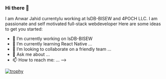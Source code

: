 ### Hi there 👋 
I am Anwar Jahid currentylu working at IsDB-BISEW and 4POCH LLC. I am passionate and self motivated full-stack webdeveloper
Here are some ideas to get you started:

- 🔭 I’m currently working on IsDB-BISEW
- 🌱 I’m currently learning React Native ...
- 👯 I’m looking to collaborate on a friendly team ...
- 💬 Ask me about ...
- 📫 How to reach me: ...
-->

[![trophy](https://github-profile-trophy.vercel.app/?username=ringkubd)](https://github.com/ryo-ma/github-profile-trophy)
<!--
**ringkubd/ringkubd** is a ✨ _special_ ✨ repository because its `README.md` (this file) appears on your GitHub profile.
[![Anurag's GitHub stats](https://github-readme-stats.vercel.app/api?username=ringkubd)](https://github.com/anuraghazra/github-readme-stats)
